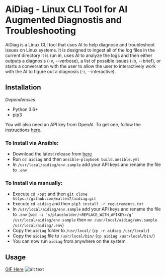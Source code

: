 # AiDiag - Linux CLI Tool for AI Augmented Diagnostis and Troubleshooting

AiDiag is a Linux CLI tool that uses AI to help diagnose and troubleshoot issues on Linux systems. It is designed to ingest all of the log files in the current directory it is run in, uses AI to analyze the logs and then either outputs a diagnosis (-v, --verbose), a list of possible issues (-b, --brief), or starts a conversation with the user to allow the user to interactively work with the AI to figure out a diagnosis (-i, --interactive).

## Installation

*Dependencies*
- Python 3.6+
- pip3

You will also need an API key from OpenAI. To get one, follow the instructions [here](https://www.howtogeek.com/885918/how-to-get-an-openai-api-key/#:~:text=Key%20Takeaways%201%20Go%20to%20OpenAI%27s%20Platform%20website,Secret%20Key%22%20to%20generate%20a%20new%20API%20key.).

### To Install via Ansible:

- Download the latest release from [here](https://github.com/mallen7/aidiag.git)
- Run `cd aidiag` and then `ansible-playbook build.ansible.yml`
- In `/usr/local/aidiag/env.sample` add your API keys and rename the file to `.env`

### To Install via manually:

- Execute `cd /opt` and then `git clone https://github.com/mallen7/aidiag.git`
- Execute `cd aidiag` and then `pip3 install -r requirements.txt`
- In `/usr/local/aidiag/env.sample` add your API keys and rename the file to `.env` (`sed -i 's/placeholder/<REPLACE_WITH_APIKEY>/g' /usr/local/aidiag/env.sample` then `mv /usr/local/aidiag/env.sample /usr/local/aidiag/.env`)
- Copy the `aidiag` folder to `/usr/local/` (`cp -r aidiag /usr/local/`)
- Copy the `aidiag` file to `/usr/local/bin/` (`cp aidiag /usr/local/bin/`)
- You can now run `aidiag` from anywhere on the system

## Usage
[GIF Here](https://user.fm/files/v2-447c83075813b0d956c12d186fc4e2bb/AiDiag%20Walkthrough.gif)
![alt text](https://user.fm/files/v2-447c83075813b0d956c12d186fc4e2bb/AiDiag%20Walkthrough.gif)